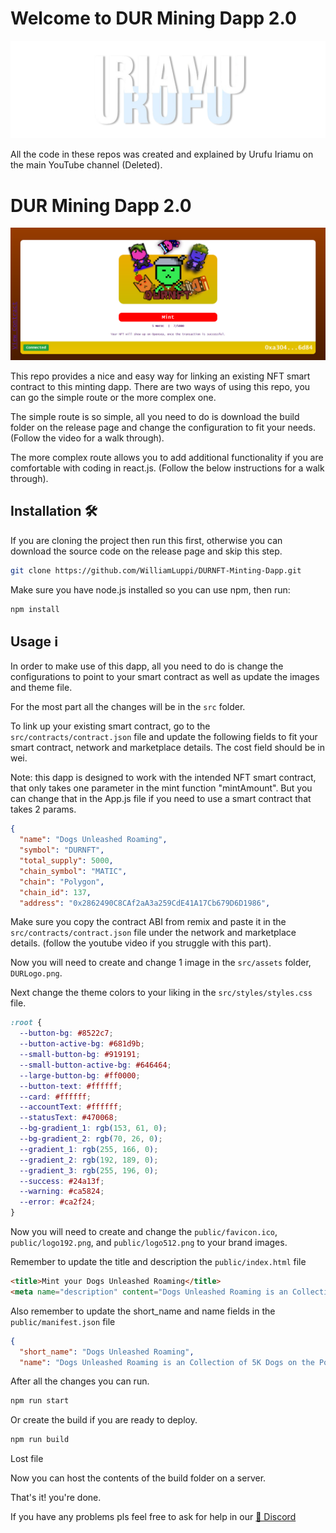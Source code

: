 # Welcome to DUR Mining Dapp 2.0

![](https://github.com/Urufu-Iriamu/Image-Library/blob/main/UrufuIriamu%20Banner%20Logo.png)

All the code in these repos was created and explained by Urufu Iriamu on the main YouTube channel (Deleted).

# DUR Mining Dapp 2.0

![](https://github.com/WilliamLuppi/DURNFT-Minting-Dapp/blob/main/Banner.png)

This repo provides a nice and easy way for linking an existing NFT smart contract to this minting dapp. There are two ways of using this repo, you can go the simple route or the more complex one.

The simple route is so simple, all you need to do is download the build folder on the release page and change the configuration to fit your needs. (Follow the video for a walk through).

The more complex route allows you to add additional functionality if you are comfortable with coding in react.js. (Follow the below instructions for a walk through).

## Installation 🛠️

If you are cloning the project then run this first, otherwise you can download the source code on the release page and skip this step.

```sh
git clone https://github.com/WilliamLuppi/DURNFT-Minting-Dapp.git
```

Make sure you have node.js installed so you can use npm, then run:

```sh
npm install
```

## Usage ℹ️

In order to make use of this dapp, all you need to do is change the configurations to point to your smart contract as well as update the images and theme file.

For the most part all the changes will be in the `src` folder.

To link up your existing smart contract, go to the `src/contracts/contract.json` file and update the following fields to fit your smart contract, network and marketplace details. The cost field should be in wei.

Note: this dapp is designed to work with the intended NFT smart contract, that only takes one parameter in the mint function "mintAmount". But you can change that in the App.js file if you need to use a smart contract that takes 2 params.

```json
{
  "name": "Dogs Unleashed Roaming",
  "symbol": "DURNFT",
  "total_supply": 5000,
  "chain_symbol": "MATIC",
  "chain": "Polygon",
  "chain_id": 137,
  "address": "0x2862490C8CAf2aA3a259CdE41A17Cb679D6D1986",
```

Make sure you copy the contract ABI from remix and paste it in the `src/contracts/contract.json` file under the network and marketplace details.
(follow the youtube video if you struggle with this part).

Now you will need to create and change 1 image in the `src/assets` folder, `DURLogo.png`.

Next change the theme colors to your liking in the `src/styles/styles.css` file.

```css
:root {
  --button-bg: #8522c7;
  --button-active-bg: #681d9b;
  --small-button-bg: #919191;
  --small-button-active-bg: #646464;
  --large-button-bg: #ff0000;
  --button-text: #ffffff;
  --card: #ffffff;
  --accountText: #ffffff;
  --statusText: #470068;
  --bg-gradient_1: rgb(153, 61, 0);
  --bg-gradient_2: rgb(70, 26, 0);
  --gradient_1: rgb(255, 166, 0);
  --gradient_2: rgb(192, 189, 0);
  --gradient_3: rgb(255, 196, 0);
  --success: #24a13f;
  --warning: #ca5824;
  --error: #ca2f24;
}
```

Now you will need to create and change the `public/favicon.ico`, `public/logo192.png`, and
`public/logo512.png` to your brand images.

Remember to update the title and description the `public/index.html` file

```html
<title>Mint your Dogs Unleashed Roaming</title>
<meta name="description" content="Dogs Unleashed Roaming is an Collection of 5K Dogs on the Polygon Blockchain" />
```

Also remember to update the short_name and name fields in the `public/manifest.json` file

```json
{
  "short_name": "Dogs Unleashed Roaming",
  "name": "Dogs Unleashed Roaming is an Collection of 5K Dogs on the Polygon Blockchain.",
```

After all the changes you can run.

```sh
npm run start
```

Or create the build if you are ready to deploy.

```sh
npm run build
```

Lost file

Now you can host the contents of the build folder on a server.

That's it! you're done.

If you have any problems pls feel free to ask for help in our [🐶 Discord](https://discord.gg/Fe579jP8Pr)
